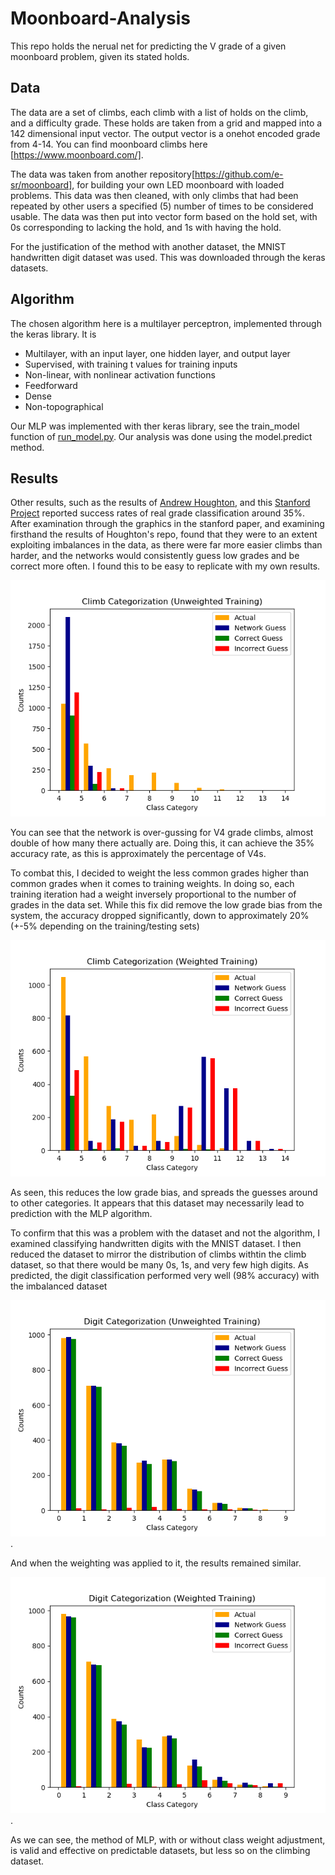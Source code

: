 # Moonboard-Analysis
This repo holds the nerual net for predicting the V grade of a given moonboard problem, given its stated holds. 

## Data
The data are a set of climbs, each climb with a list of holds on the climb, and a difficulty grade. These holds are taken from a grid and mapped into a 142 dimensional input vector. The output vector is a onehot encoded grade from 4-14. You can find moonboard climbs here [https://www.moonboard.com/].

The data was taken from another repository[https://github.com/e-sr/moonboard], for building your own LED moonboard with loaded problems. This data was then cleaned, with only climbs that had been repeated by other users a specified (5) number of times to be considered usable. The data was then put into vector form based on the hold set, with 0s corresponding to lacking the hold, and 1s with having the hold. 

For the justification of the method with another dataset, the MNIST handwritten digit dataset was used. This was downloaded through the keras datasets. 

## Algorithm
The chosen algorithm here is a multilayer perceptron, implemented through the keras library. It is 
 - Multilayer, with an input layer, one hidden layer, and output layer
 - Supervised, with training t values for training inputs
 - Non-linear, with nonlinear activation functions
 - Feedforward
 - Dense
 - Non-topographical

Our MLP was implemented with ther keras library, see the train_model function of [run_model.py](./run_model.py). Our analysis was done using the model.predict method. 

## Results 
Other results, such as the results of [Andrew Houghton](https://github.com/andrew-houghton/moon-board-climbing), and this [Stanford Project](http://cs229.stanford.edu/proj2017/final-reports/5232206.pdf) reported success rates of real grade classification around 35%. After examination through the graphics in the stanford paper, and examining firsthand the results of Houghton's repo, found that they were to an extent exploiting imbalances in the data, as there were far more easier climbs than harder, and the networks would consistently guess low grades and be correct more often. I found this to be easy to replicate with my own results. 


![Climb_Categorization_(Unweighted_Training).png](Climb_Categorization_(Unweighted_Training).png)


You can see that the network is over-gussing for V4 grade climbs, almost double of how many there actually are. Doing this, it can achieve the 35% accuracy rate, as this is approximately the percentage of V4s. 

To combat this, I decided to weight the less common grades higher than common grades when it comes to training weights. In doing so, each training iteration had a weight inversely proportional to the number of grades in the data set. While this fix did remove the low grade bias from the system, the accuracy dropped significantly, down to approximately 20% (+-5% depending on the training/testing sets)


![Climb_Categorization_(Weighted_Training).png](Climb_Categorization_(Weighted_Training).png)


As seen, this reduces the low grade bias, and spreads the guesses around to other categories. It appears that this dataset may necessarily lead to prediction with the MLP algorithm. 

To confirm that this was a problem with the dataset and not the algorithm, I examined classifying handwritten digits with the MNIST dataset. I then reduced the dataset to mirror the distribution of climbs withtin the climb dataset, so that there would be many 0s, 1s, and very few high digits. As predicted, the digit classification performed very well (98% accuracy) with the imbalanced dataset 


![Digit_Categorization_(Unweighted_Training).png](Digit_Categorization_(Unweighted_Training).png).


And when the weighting was applied to it, the results remained similar. 


![Digit_Categorization_(Weighted_Training).png](Digit_Categorization_(Weighted_Training).png).


As we can see, the method of MLP, with or without class weight adjustment, is valid and effective on predictable datasets, but less so on the climbing dataset. 